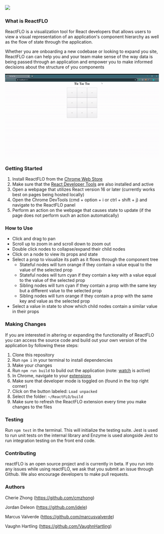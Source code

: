 <img src='/assets/reactb.png'>

### What is ReactFLO
ReactFLO is a visualization tool for React developers that allows users to view a visual representation of an application's component hierarchy as well as the flow of state through the application.

Whether you are onboarding a new codebase or looking to expand you site, ReactFLO can can help you and your team make sense of the way data is being passed through an application and empower you to make informed decisions about the structure of you components

<p align="center">
 <img src='/assets/reactFLO-Footage.gif'>
</p>

### Getting Started
1. Install ReactFLO from the [Chrome Web Store](https://chrome.google.com/webstore/detail/dcfgjebpfnpkeanpdingcfgcdjbkplim/)
1. Make sure that the [React Developer Tools](https://chrome.google.com/webstore/detail/react-developer-tools/fmkadmapgofadopljbjfkapdkoienihi?hl=en) are also installed and active
1. Open a webpage that utilizes React version 16 or later (currently works best on pages being hosted locally)
1. Open the Chrome DevTools (cmd + option + i or ctrl + shift + j) and navigate to the ReactFLO panel
1. Perform an action on the webpage that causes state to update (if the page does not perform such an action automatically)

### How to Use
* Click and drag to pan
* Scroll up to zoom in and scroll down to zoom out
* Double click nodes to collapse/expand their child nodes
* Click on a node to view its props and state
* Select a prop to visualize its path as it flows through the component tree
  * Stateful nodes will turn orange if they contain a value equal to the value of the selected prop
  * Stateful nodes will turn cyan if they contain a key with a value equal to the value of the selected prop
  * Sibling nodes will turn cyan if they contain a prop with the same key but a different value to the selected prop
  * Sibling nodes will turn orange if they contain a prop with the same key and value as the selected prop
* Select a value in state to show which child nodes contain a similar value in their props

### Making Changes
If you are interested in altering or expanding the functionality of ReactFLO you can access the source code and build out your own version of the application by following these steps:
1. Clone this repository
1. Run `npm i` in your terminal to install dependencies
1. Make your changes
1. Run `npm run build` to build out the application (note: [watch](https://webpack.js.org/configuration/watch/) is active)
1. In Chrome, navigate to your [extensions](chrome://extensions/)
1. Make sure that developer mode is toggled on (found in the top right corner)
1. Click on the button labeled: `Load unpacked`
1. Select the folder: `~/ReactFLO/build`
1. Make sure to refresh the ReactFLO extension every time you make changes to the files

### Testing
Run `npm test` in the terminal. This will initialize the testing suite. Jest is used to run unit tests on the internal library and Enzyme is used alongside Jest to run integration testing on the front end code.

### Contributing
reactFLO is an open source project and is currently in beta. If you run into any issues while using reactFLO, we ask that you submit an issue through Github. We also encourage developers to make pull requests.

### Authors
Cherie Zhong (https://github.com/cmzhong)

Jordan Deleon (https://github.com/jdele)

Marcus Valverde (https://github.com/marcusvalverde)

Vaughn Hartling (https://github.com/VaughnHartling)
